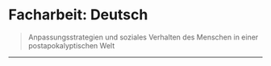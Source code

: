 # Facharbeit: Deutsch 
> Anpassungsstrategien und soziales Verhalten des Menschen in einer postapokalyptischen Welt

---
 
